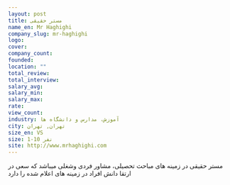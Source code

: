 ```yaml
---
layout: post
title: مستر حقیقی
name_en: Mr Haghighi
company_slug: mr-haghighi
logo: 
cover: 
company_count:
founded:
location: ""
total_review: 
total_interview: 
salary_avg: 
salary_min: 
salary_max: 
rate: 
view_count: 
industry: آموزش، مدارس و دانشگاه ها
city: تهران, تهران
size_en: VS
size: 1-10 نفر
site: http://www.mrhaghighi.com
---
```


مستر حقیقی در زمینه های مباحث تحصیلی، مشاور فردی وشغلی میباشد که سعی در ارتقا دانش افراد در زمینه های اعلام شده را دارد
